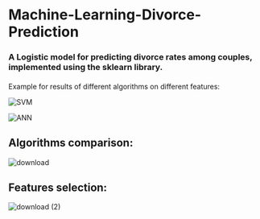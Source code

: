 # Machine-Learning-Divorce-Prediction
### A Logistic model for predicting divorce rates among couples, implemented using the sklearn library.
####

Example for results of different algorithms on different features:

![SVM](https://user-images.githubusercontent.com/38184193/92477983-24302e00-f1ea-11ea-8863-07ed9843b3bb.png)


![ANN](https://user-images.githubusercontent.com/38184193/92477978-23979780-f1ea-11ea-9c9c-dce96d3c4d9c.png)


## Algorithms comparison:

![download](https://user-images.githubusercontent.com/38184193/92477249-f7c7e200-f1e8-11ea-8e72-e514e2fada25.png)



## Features selection:

![download (2)](https://user-images.githubusercontent.com/38184193/92477259-fb5b6900-f1e8-11ea-9fbb-410eea4e90b7.png)


